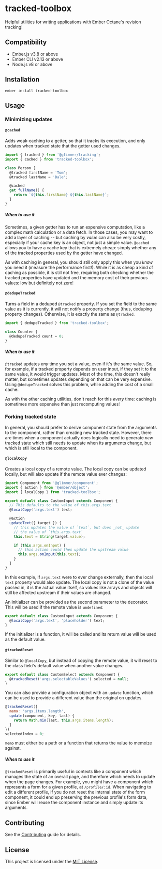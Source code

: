 tracked-toolbox
==============================================================================

Helpful utilities for writing applications with Ember Octane's revision
tracking!


Compatibility
------------------------------------------------------------------------------

* Ember.js v3.8 or above
* Ember CLI v2.13 or above
* Node.js v8 or above


Installation
------------------------------------------------------------------------------

```
ember install tracked-toolbox
```

Usage
------------------------------------------------------------------------------

### Minimizing updates

#### `@cached`

Adds weak-caching to a getter, so that it tracks its execution, and only updates
when tracked state that the getter used changes.

```js
import { tracked } from '@glimmer/tracking';
import { cached } from 'tracked-toolbox';

class Person {
  @tracked firstName = 'Tom';
  @tracked lastName = 'Dale';

  @cached
  get fullName() {
    return `${this.firstName} ${this.lastName}`;
  }
}
```

##### When to use it

Sometimes, a given getter has to run an expensive computation, like a complex
math calculation or a data fetch. In those cases, you may want to add a layer of
caching -- but caching by *value* can also be very costly, especially if your
cache key is an object, not just a simple value. `@cached` allows you to have a
cache key that is extremely cheap: simply whether any of the tracked properties
used by the getter have changed.

As with caching in general, you should still only apply this when you *know* you
need it (measure the performance first!). While it is as cheap a kind of caching
as possible, it is still not free, requiring both checking whether the tracked
properties have updated and the memory cost of their previous values: low but
definitely not zero!

#### `@dedupeTracked`

Turns a field in a deduped `@tracked` property. If you set the field to the same
value as it is currently, it will not notify a property change (thus, deduping
property changes). Otherwise, it is exactly the same as `@tracked`.

```js
import { dedupeTracked } from 'tracked-toolbox';

class Counter {
  @dedupeTracked count = 0;
}
```

##### When to use it

`@tracked` updates *any* time you set a value, even if it's the same value. So,
for example, if a tracked property depends on user input, if they set it to the
same value, it would trigger updates. Most of the time, this doesn't really
matter, but sometimes updates depending on that can be very expensive. Using
`@dedupeTracked` solves this problem, while adding the cost of a small cache.

As with the other caching utilities, don't reach for this *every* time: caching
is sometimes more expensive than just recomputing values!

### Forking tracked state

In general, you should prefer to derive component state from the arguments to
the component, rather than creating new tracked state. However, there are times
when a component actually does logically need to generate *new* tracked state
which still needs to update when its arguments change, but which is still local
to the component.

#### `@localCopy`

Creates a local copy of a remote value. The local copy can be updated locally,
but will also update if the remote value ever changes:

```js
import Component from '@glimmer/component';
import { action } from '@ember/object';
import { localCopy } from 'tracked-toolbox';

export default class CustomInput extends Component {
  // This defaults to the value of this.args.text
  @localCopy('args.text') text;

  @action
  updateText({ target }) {
    // this updates the value of `text`, but does _not_ update
    // the value of `this.args.text`
    this.text = String(target.value);

    if (this.args.onInput) {
      // this action could then update the upstream value
      this.args.onInput(this.text);
    }
  }
}
```

In this example, if `args.text` were to ever change externally, then the local
`text` property would also update. The local copy is not a clone of the value
passed in, it is the actual value itself, so values like arrays and objects
will still be affected upstream if their values are changed.

An initializer can be provided as the second parameter to the decorator. This
will be used if the remote value is `undefined`:

```js
export default class CustomInput extends Component {
  @localCopy('args.text', 'placeholder') text;
}
```

If the initializer is a function, it will be called and its return value will be
used as the default value.

#### `@trackedReset`

Similar to `@localCopy`, but instead of copying the remote value, it will reset
to the class field's default value when another value changes.

```js
export default class CustomSelect extends Component {
  @trackedReset('args.selectableValues') selected = null;
}
```

You can also provide a configuration object with an `update` function, which can
be used to provide a different value than the original on updates.

```js
@trackedReset({
  memo: 'args.items.length',
  update(component, key, last) {
    return Math.min(last, this.args.items.length);
  }
})
selectedIndex = 0;
```

`memo` must either be a path or a function that returns the value to memoize
against.

##### When to use it

`@trackedReset` is primarily useful in contexts like a component which manages
the state of an overall page, and therefore which needs to update when the page
changes. For example, you might have a component which represents a form for a
given profile, at `/profile/:id`. When navigating to edit a different profile,
if you do not reset the internal state of the form component, it could end up
preserving the previous profile's form data, since Ember will reuse the
component instance and simply update its arguments.

Contributing
------------------------------------------------------------------------------

See the [Contributing](CONTRIBUTING.md) guide for details.


License
------------------------------------------------------------------------------

This project is licensed under the [MIT License](LICENSE.md).
